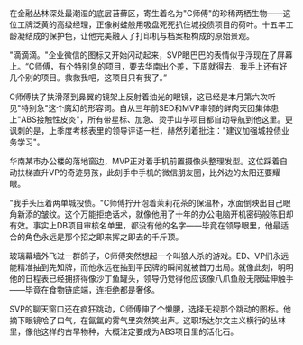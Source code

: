 在金融丛林深处最潮湿的底层苔藓区，寄生着名为"C师傅"的珍稀两栖生物——这位工牌泛黄的高级经理，正像树蛙般用吸盘死死扒住城投债项目的荷叶。十五年工龄凝结成的保护色，让他完美融入了打印机与档案柜构成的原始景观。

"滴滴滴。"企业微信的图标又开始闪动起来，SVP眼巴巴的表情似乎浮现在了屏幕上。“C师傅，有个特别急的项目，要去华南出个差，下周就得去，我手上还有好几个别的项目。救救我吧，这项目只有我了。”

C师傅扶了扶滑落到鼻翼的镜架上反射着油光的眼镜，这已经是本月第六次听见"特别急"这个魔幻的形容词。自从三年前SED和MVP率领的鲜肉天团集体患上"ABS接触性皮炎"，所有带星标、加急、烫手山芋项目都自动导航到他这里。更讽刺的是，上季度考核表里的领导评语一栏，赫然列着批注："建议加强城投债业务学习"。

华南某市办公楼的落地窗边，MVP正对着手机前置摄像头整理发型。这位踩着自动扶梯直升VP的奇迹男孩，此刻手中手机的微信朋友圈，比外边的太阳还要耀眼。

"我手头压着两单城投债。"C师傅拧开泡着茉莉花茶的保温杯，水面倒映出自己眼角新添的皱纹。这个万能拒绝话术，就像他用了十年的办公电脑开机密码般陈旧却有效。事实上DB项目审核名单里，都没有他的名字——毕竟在领导眼里，他最适合的角色永远是那个招之即来挥之即去的千斤顶。

玻璃幕墙外飞过一群鸽子，C师傅突然想起一个叫狼人杀的游戏。ED、VP们永远能精准抽到先知牌，而他永远在抽到平民牌的瞬间就被首刀出局。就像此刻，明明他的日程表已经拥挤得像沙丁鱼罐头，领导仍觉得他应该像八爪鱼般无限延伸触手——毕竟在食物链底端，连拒绝都是奢侈。

SVP的聊天窗口还在疯狂跳动，C师傅伸了个懒腰，选择无视那个跳动的图标。他摘下眼镜哈了口气，在氤氲的雾气里突然笑出声。这职场达尔文主义横行的丛林里，像他这样的古早物种，大概注定要成为ABS项目里的活化石。